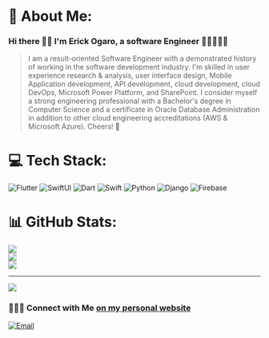 # 💫 About Me:

### Hi there 👋🏾 I'm Erick Ogaro, a software Engineer 👨🏾‍💻🇰🇪

> I am a result-oriented Software Engineer with a demonstrated history of working in the software development industry. I'm skilled in user experience research & analysis, user interface design, Mobile Application development, API development, cloud development, cloud DevOps, Microsoft Power Platform, and SharePoint. I consider myself a strong engineering professional with a Bachelor's degree in Computer Science and a certificate in Oracle Database Administration in addition to other cloud engineering accreditations (AWS & Microsoft Azure). Cheers! 🥳

# 💻 Tech Stack:

![Flutter](https://img.shields.io/badge/flutter-%23007ACC.svg?style=for-the-badge&logo=flutter)
![SwiftUI](https://img.shields.io/badge/SwiftUI-white.svg?style=for-the-badge&logo=swift&logoColor=blue)
![Dart](https://img.shields.io/badge/dart-%23007ACC.svg?style=for-the-badge&logo=dart)
![Swift](https://img.shields.io/badge/Swift-F94D2B.svg?style=for-the-badge&logo=swift&logoColor=white)
![Python](https://img.shields.io/badge/python-3670A0?style=for-the-badge&logo=python&logoColor=ffdd54)
![Django](https://img.shields.io/badge/django-%23092E20.svg?style=for-the-badge&logo=django&logoColor=white)
![Firebase](https://img.shields.io/badge/firebase-%23323330.svg?style=for-the-badge&logo=firebase)

# 📊 GitHub Stats:

![](https://github-readme-stats.vercel.app/api?username=ogaroh&theme=vue&hide_border=false&include_all_commits=false&count_private=false)<br/>
![](https://github-readme-streak-stats.herokuapp.com/?user=ogaroh&theme=vue&hide_border=false)<br/>
![](https://github-readme-stats.vercel.app/api/top-langs/?username=ogaroh&theme=vue&hide_border=false&include_all_commits=false&count_private=false&layout=compact)

---

[![](https://visitcount.itsvg.in/api?id=ogaroh&icon=0&color=0)](https://visitcount.itsvg.in)

<!-- Proudly created with GPRM ( https://gprm.itsvg.in ) -->

### 👨🏾‍💻 Connect with Me [on my personal website](https://ogaroh.github.io)

<p align="left">
<a href="mailto:erickogaro1998+github@gmail.com"><img alt="Email" src="https://img.shields.io/badge/Email-erickogaro1998@gmail.com-green?style=flat&logo=gmail"></a>
</p>
